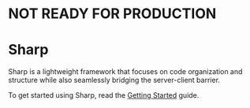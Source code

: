 # NOT READY FOR PRODUCTION

# Sharp

Sharp is a lightweight framework that focuses on code organization and structure while also seamlessly bridging the server-client barrier.

To get started using Sharp, read the [Getting Started](#getting-started) guide.
